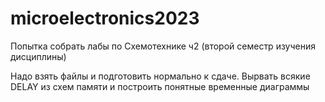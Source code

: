 # microelectronics2023
Попытка собрать лабы по Схемотехнике ч2 (второй семестр изучения дисциплины)

Надо взять файлы и подготовить нормально к сдаче. Вырвать всякие DELAY из схем памяти и построить понятные временные диаграммы
